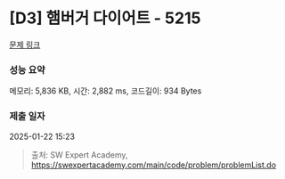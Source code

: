 # [D3] 햄버거 다이어트 - 5215 

[문제 링크](https://swexpertacademy.com/main/code/problem/problemDetail.do?contestProbId=AWT-lPB6dHUDFAVT) 

### 성능 요약

메모리: 5,836 KB, 시간: 2,882 ms, 코드길이: 934 Bytes

### 제출 일자

2025-01-22 15:23



> 출처: SW Expert Academy, https://swexpertacademy.com/main/code/problem/problemList.do